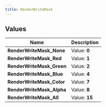 ```yaml
---
title: RenderWriteMask
---
```


## Values
| Name | Description |
| ---- | ----------- |
| **RenderWriteMask_None** | Value: **0** |
| **RenderWriteMask_Red** | Value: **1** |
| **RenderWriteMask_Green** | Value: **2** |
| **RenderWriteMask_Blue** | Value: **4** |
| **RenderWriteMask_Color** | Value: **7** |
| **RenderWriteMask_Alpha** | Value: **8** |
| **RenderWriteMask_All** | Value: **15** |

